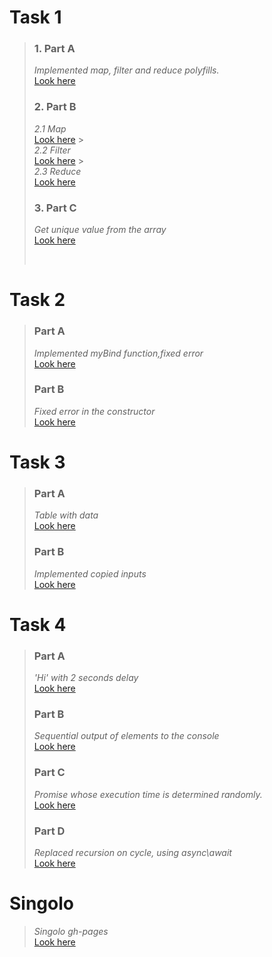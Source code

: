 # Task 1

> ### 1. Part A
>
> _Implemented map, filter and reduce polyfills._ <br/> [Look here](https://codepen.io/Maria-Guk/pen/mdBdrZe?editors=1010)
>
> ### 2. Part B
>
> _2.1 Map_ <br/> [Look here](https://codepen.io/Maria-Guk/pen/bGoGwOg) > <br/> _2.2 Filter_ <br/> [Look here](https://codepen.io/Maria-Guk/pen/wvrvzNo) > <br/> _2.3 Reduce_ <br/> [Look here](https://codepen.io/Maria-Guk/pen/BawaBZw)
>
> ### 3. Part C
>
> _Get unique value from the array_ <br/> [Look here](https://codepen.io/Maria-Guk/pen/jOGOKyZ)
>
> <br/>

# Task 2

> ### Part A
>
> _Implemented myBind function,fixed error_ <br/>[Look here](https://codepen.io/Maria-Guk/pen/LYzEOZZ)
>
> ### Part B
>
> _Fixed error in the constructor_ <br/>[Look here](https://codepen.io/Maria-Guk/pen/wvraWaP)

# Task 3

> ### Part A
>
> _Table with data_ <br/>[Look here](https://codepen.io/Maria-Guk/pen/XWedbKN?editors=1011)
>
> ### Part B
>
> _Implemented copied inputs_ <br/>[Look here](https://codepen.io/Maria-Guk/pen/poWyJgv)

# Task 4

> ### Part A
>
> _'Hi' with 2 seconds delay_ <br/>[Look here](https://codepen.io/Maria-Guk/pen/MWEedrY)
>
> ### Part B
>
> _Sequential output of elements to the console_ <br/>[Look here](https://codepen.io/Maria-Guk/pen/ExwyzEg?editors=1112)
>
> ### Part C
>
> _Promise whose execution time is determined randomly._ <br/>[Look here](https://codepen.io/Maria-Guk/pen/xxXONzq)
>
> ### Part D
>
> _Replaced recursion on cycle, using async\await_ <br/>[Look here](https://codepen.io/Maria-Guk/pen/MWEedqw)

# Singolo

> _Singolo gh-pages_ <br/>[Look here](https://mariaguk.github.io/iTechArt-lab/)

